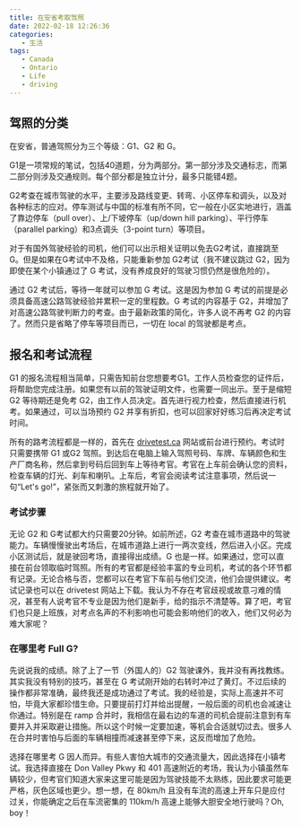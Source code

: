 ```yaml
---
title: 在安省考取驾照
date: 2022-02-18 12:26:36
categories:
   - 生活
tags:
   - Canada
   - Ontario
   - Life
   - driving
---
```


## 驾照的分类

在安省，普通驾照分为三个等级：G1、G2 和 G。

G1是一项常规的笔试，包括40道题，分为两部分。第一部分涉及交通标志，而第二部分则涉及交通规则。每个部分都是独立计分，最多只能错4题。

G2考查在城市驾驶的水平，主要涉及路线变更、转弯、小区停车和调头，以及对各种标志的应对。停车测试与中国的标准有所不同，它一般在小区实地进行，涵盖了靠边停车（pull over）、上/下坡停车（up/down hill parking）、平行停车（parallel parking）和3点调头（3-point turn）等项目。

对于有国外驾驶经验的司机，他们可以出示相关证明以免去G2考试，直接跳至G。但是如果在G考试中不及格，只能重新参加 G2考试（我不建议跳过 G2，因为即使在某个小镇通过了 G 考试，没有养成良好的驾驶习惯仍然是很危险的）。

通过 G2 考试后，等待一年就可以参加 G 考试。这是因为参加 G 考试的前提是必须具备高速公路驾驶经验并累积一定的里程数。G 考试的内容基于 G2，并增加了对高速公路驾驶判断力的考查。由于最新政策的简化，许多人说不再考 G2 的内容了。然而只是省略了停车等项目而已，一切在 local 的驾驶都是考点。

## 报名和考试流程

G1 的报名流程相当简单，只需告知前台您想要考G1。工作人员检查您的证件后，将帮助您完成注册。如果您有以前的驾驶证明文件，也需要一同出示。至于是缩短 G2 等待期还是免考 G2，由工作人员决定。首先进行视力检查，然后直接进行机考。如果通过，可以当场预约 G2 并享有折扣，也可以回家好好练习后再决定考试时间。

所有的路考流程都是一样的，首先在 [drivetest.ca](http://drivetest.ca) 网站或前台进行预约。考试时只需要携带 G1 或G2 驾照。到达后在电脑上输入驾照号码、车牌、车辆颜色和生产厂商名称，然后拿到号码后回到车上等待考官。考官在上车前会确认您的资料，检查车辆的灯光、刹车和喇叭。上车后，考官会阅读考试注意事项，然后说一句“Let's go!”，紧张而又刺激的旅程就开始了。

### 考试步骤

无论 G2 和 G考试都大约只需要20分钟。如前所述，G2 考查在城市道路中的驾驶能力。车辆慢慢驶出考场后，在城市道路上进行一两次变线，然后进入小区。完成小区测试后，就是驶回考场，直接得出成绩。G 也是一样。如果通过，您可以直接在前台领取临时驾照。所有的考官都是经验丰富的专业司机，考试的各个环节都有记录。无论合格与否，您都可以在考官下车前与他们交流，他们会提供建议。考试记录也可以在 drivetest 网站上下载。我认为不存在考官歧视或故意刁难的情况，甚至有人说考官不专业是因为他们是新手，给的指示不清楚等。算了吧，考官们也只是上班族，对考点名声的不利影响也可能会影响他们的收入，他们又何必为难大家呢？

### 在哪里考 Full G?

先说说我的成绩。除了上了一节（外国人的）G2 驾驶课外，我并没有再找教练。其实我没有特别的技巧，甚至在 G 考试刚开始的右转时冲过了黄灯。不过后续的操作都非常准确，最终我还是成功通过了考试。我的经验是，实际上高速并不可怕，毕竟大家都珍惜生命。只要提前打灯并给出提醒，一般后面的司机也会减速让你通过。特别是在 ramp 合并时，我相信在最右边的车道的司机会提前注意到有车要并入并采取避让措施。所以这个时候一定要加速，等机会合适就切过去。很多人在合并时害怕与后面的车辆相撞而减速甚至停下来，这反而增加了危险。

选择在哪里考 G 因人而异。有些人害怕大城市的交通流量大，因此选择在小镇考试。我选择直接在 Don Valley Pkwy 和 401 高速附近的考场，我认为小镇虽然车辆较少，但考官们知道大家来这里可能是因为驾驶技能不太熟练，因此要求可能更严格，灰色区域也更少。想一想，在 80km/h 且没有车流的高速上开车只是应付过关，你能确定之后在车流密集的 110km/h 高速上能够大胆安全地行驶吗？Oh, boy！